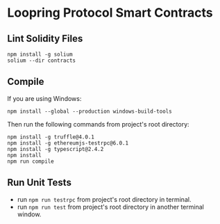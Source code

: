# Loopring Protocol Smart Contracts

## Lint Solidity Files

```
npm install -g solium
solium --dir contracts
```

## Compile


If you are using Windows:
```
npm install --global --production windows-build-tools
```

Then run the following commands from project's root directory:
 
```
npm install -g truffle@4.0.1
npm install -g ethereumjs-testrpc@6.0.1
npm install -g typescript@2.4.2
npm install
npm run compile
```
    
## Run Unit Tests  
* run `npm run testrpc` from project's root directory in terminal.  
* run `npm run test` from project's root directory in another terminal window.  
